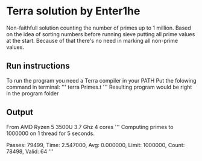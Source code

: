# Terra solution by Enter1he


Non-faithfull solution counting the number of primes up to 1 million. Based on the idea of sorting numbers before
running sieve putting all prime values at the start. Because of that there's no need in marking all non-prime values.

## Run instructions

To run the program you need a Terra compiler in your PATH
Put the folowing command in terminal:
'''
terra Primes.t
'''
Resulting program would be right in the program folder

## Output
From AMD Ryzen 5 3500U 3.7 Ghz 4 cores
'''
Computing primes to 1000000 on 1 thread for 5 seconds.

 Passes: 79499, Time: 2.547000, Avg: 0.000000, Limit: 1000000, Count: 78498, Valid: 64
'''